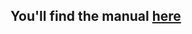 ## You'll find the manual [here](https://github.com/FriendsOfShopware/FroshPlatformBunnycdnMediaStorage/tree/generateConfig#usage-since-plugin-version-200)
